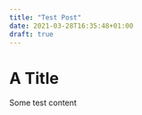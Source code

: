 ```yaml
---
title: "Test Post"
date: 2021-03-28T16:35:48+01:00
draft: true
---
```


# A Title

Some test content